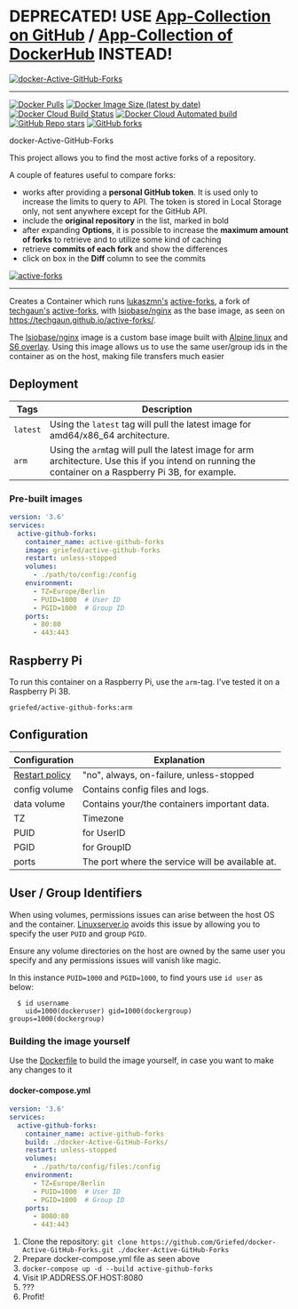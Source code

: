# DEPRECATED! USE [App-Collection on GitHub](https://github.com/Griefed/docker-App-Collection) / [App-Collection of DockerHub](https://hub.docker.com/r/griefed/app-collection) INSTEAD!


[![docker-Active-GitHub-Forks](https://i.griefed.de/images/2020/11/18/docker-active-github-forks_header.png)](https://github.com/Griefed/docker-Active-GitHub-Forks)

---

[![Docker Pulls](https://img.shields.io/docker/pulls/griefed/active-github-forks?style=flat-square)](https://hub.docker.com/repository/docker/griefed/active-github-forks)
[![Docker Image Size (latest by date)](https://img.shields.io/docker/image-size/griefed/active-github-forks?label=Image%20size&sort=date&style=flat-square)](https://hub.docker.com/repository/docker/griefed/active-github-forks)
[![Docker Cloud Build Status](https://img.shields.io/docker/cloud/build/griefed/active-github-forks?label=Docker%20build&style=flat-square)](https://hub.docker.com/repository/docker/griefed/active-github-forks)
[![Docker Cloud Automated build](https://img.shields.io/docker/cloud/automated/griefed/active-github-forks?label=Docker%20build&style=flat-square)](https://hub.docker.com/repository/docker/griefed/active-github-forks)
[![GitHub Repo stars](https://img.shields.io/github/stars/Griefed/docker-Active-GitHub-Forks?label=GitHub%20Stars&style=social)](https://github.com/Griefed/docker-Active-GitHub-Forks)
[![GitHub forks](https://img.shields.io/github/forks/Griefed/docker-Active-GitHub-Forks?label=GitHub%20Forks&style=social)](https://github.com/Griefed/docker-Active-GitHub-Forks)

docker-Active-GitHub-Forks

This project allows you to find the most active forks of a repository.

A couple of features useful to compare forks:
* works after providing a **personal GitHub token**. It is used only to increase the limits to query to API. The token is stored in Local Storage only, not sent anywhere except for the GitHub API.
* include the **original repository** in the list, marked in bold
* after expanding **Options**, it is possible to increase the **maximum amount of forks** to retrieve and to utilize some kind of caching
* retrieve **commits of each fork** and show the differences
* click on box in the **Diff** column to see the commits

[![active-forks](https://i.griefed.de/images/2020/11/19/docker-active-github-forks_screenshot_fork.png)](https://github.com/lukaszmn/active-forks)

---

Creates a Container which runs [lukaszmn's](https://github.com/lukaszmn) [active-forks](https://github.com/lukaszmn/active-forks), a fork of [techgaun's](https://github.com/techgaun) [active-forks](https://github.com/techgaun/active-forks), with [lsiobase/nginx](https://hub.docker.com/r/lsiobase/nginx) as the base image, as seen on https://techgaun.github.io/active-forks/.

The [lsiobase/nginx](https://hub.docker.com/r/lsiobase/nginx) image is a custom base image built with [Alpine linux](https://alpinelinux.org/) and [S6 overlay](https://github.com/just-containers/s6-overlay).
Using this image allows us to use the same user/group ids in the container as on the host, making file transfers much easier

## Deployment

Tags | Description
-----|------------
`latest` | Using the `latest` tag will pull the latest image for amd64/x86_64 architecture.
`arm` | Using the `arm`tag will pull the latest image for arm architecture. Use this if you intend on running the container on a Raspberry Pi 3B, for example.

### Pre-built images

```docker-compose.yml
version: '3.6'
services:
  active-github-forks:
    container_name: active-github-forks
    image: griefed/active-github-forks
    restart: unless-stopped
    volumes:
      - ./path/to/config:/config
    environment:
      - TZ=Europe/Berlin
      - PUID=1000  # User ID
      - PGID=1000  # Group ID
    ports:
      - 80:80
      - 443:443
```

## Raspberry Pi

To run this container on a Raspberry Pi, use the `arm`-tag. I've tested it on a Raspberry Pi 3B.

`griefed/active-github-forks:arm`

## Configuration

Configuration | Explanation
------------ | -------------
[Restart policy](https://docs.docker.com/compose/compose-file/#restart) | "no", always, on-failure, unless-stopped
config volume | Contains config files and logs.
data volume | Contains your/the containers important data.
TZ | Timezone
PUID | for UserID
PGID | for GroupID
ports | The port where the service will be available at.

## User / Group Identifiers

When using volumes, permissions issues can arise between the host OS and the container. [Linuxserver.io](https://www.linuxserver.io/) avoids this issue by allowing you to specify the user `PUID` and group `PGID`.

Ensure any volume directories on the host are owned by the same user you specify and any permissions issues will vanish like magic.

In this instance `PUID=1000` and `PGID=1000`, to find yours use `id user` as below:

```
  $ id username
    uid=1000(dockeruser) gid=1000(dockergroup) groups=1000(dockergroup)
```

### Building the image yourself

Use the [Dockerfile](https://github.com/Griefed/docker-Active-GitHub-Forks/Dockerfile) to build the image yourself, in case you want to make any changes to it

#### docker-compose.yml

```docker-compose.yml
version: '3.6'
services:
  active-github-forks:
    container_name: active-github-forks
    build: ./docker-Active-GitHub-Forks/
    restart: unless-stopped
    volumes:
      - ./path/to/config/files:/config
    environment:
      - TZ=Europe/Berlin
      - PUID=1000  # User ID
      - PGID=1000  # Group ID
    ports:
      - 8080:80
      - 443:443
```

1. Clone the repository: `git clone https://github.com/Griefed/docker-Active-GitHub-Forks.git ./docker-Active-GitHub-Forks`
1. Prepare docker-compose.yml file as seen above
1. `docker-compose up -d --build active-github-forks`
1. Visit IP.ADDRESS.OF.HOST:8080
1. ???
1. Profit!
